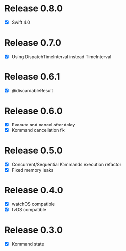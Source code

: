 # Release 0.8.0

- [x] Swift 4.0

# Release 0.7.0

- [x] Using DispatchTimeInterval instead TimeInterval

# Release 0.6.1

- [x] @discardableResult

# Release 0.6.0

- [x] Execute and cancel after delay
- [x] Kommand cancellation fix

# Release 0.5.0

- [x] Concurrent/Sequential Kommands execution refactor
- [x] Fixed memory leaks

# Release 0.4.0

- [x] watchOS compatible
- [x] tvOS compatible

# Release 0.3.0

- [x] Kommand state
